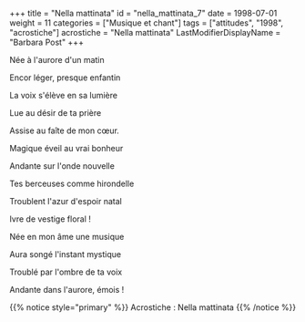 +++
title = "Nella mattinata"
id = "nella_mattinata_7"
date = 1998-07-01
weight = 11
categories = ["Musique et chant"]
tags = ["attitudes", "1998", "acrostiche"]
acrostiche = "Nella mattinata"
LastModifierDisplayName = "Barbara Post"
+++

Née à l'aurore d'un matin

Encor léger, presque enfantin

La voix s'élève en sa lumière

Lue au désir de ta prière

Assise au faîte de mon cœur.

Magique éveil au vrai bonheur

Andante sur l'onde nouvelle

Tes berceuses comme hirondelle

Troublent l'azur d'espoir natal

Ivre de vestige floral !

Née en mon âme une musique

Aura songé l'instant mystique

Troublé par l'ombre de ta voix

Andante dans l'aurore, émois !

{{% notice style="primary" %}}
Acrostiche : Nella mattinata
{{% /notice %}}

